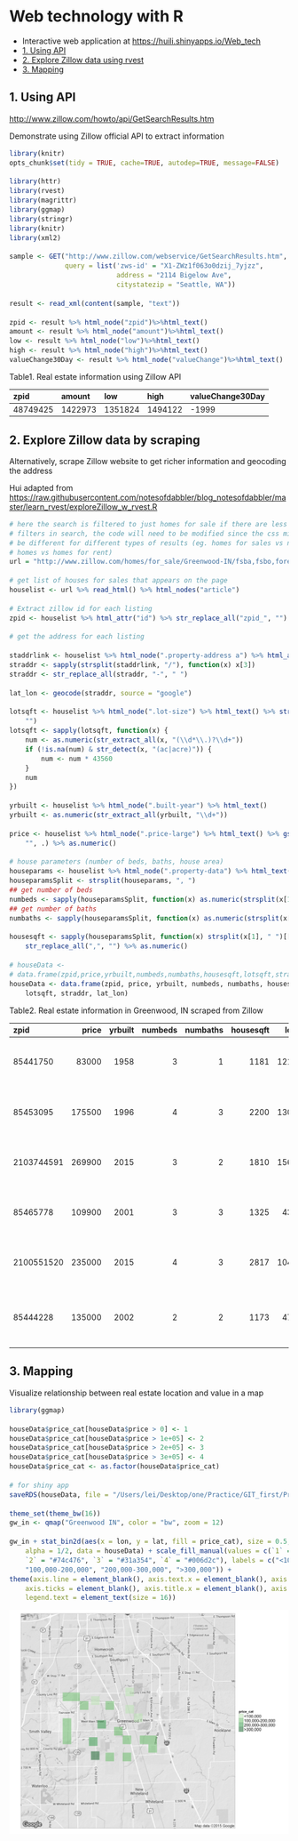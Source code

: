 # Web technology with R


* Interactive web application at <https://huili.shinyapps.io/Web_tech>
* [1\. Using API](#1-using-api)
* [2\. Explore Zillow data using rvest](#2-explore-zillow-data-using-rvest)
* [3\. Mapping](#3-mapping)


## 1. Using API 
<http://www.zillow.com/howto/api/GetSearchResults.htm>

Demonstrate using Zillow official API to extract information


```r
library(knitr)
opts_chunk$set(tidy = TRUE, cache=TRUE, autodep=TRUE, message=FALSE)

library(httr)
library(rvest)
library(magrittr)
library(ggmap)
library(stringr)
library(knitr)
library(xml2)
 
sample <- GET("http://www.zillow.com/webservice/GetSearchResults.htm", 
              query = list('zws-id' = "X1-ZWz1f063o0dzij_7yjzz", 
                           address = "2114 Bigelow Ave",
                           citystatezip = "Seattle, WA"))

result <- read_xml(content(sample, "text"))

zpid <- result %>% html_node("zpid")%>%html_text()
amount <- result %>% html_node("amount")%>%html_text()
low <- result %>% html_node("low")%>%html_text()
high <- result %>% html_node("high")%>%html_text()
valueChange30Day <- result %>% html_node("valueChange")%>%html_text()
```


Table1. Real estate information using Zillow API


|zpid     |amount  |low     |high    |valueChange30Day |
|:--------|:-------|:-------|:-------|:----------------|
|48749425 |1422973 |1351824 |1494122 |-1999            |



## 2. Explore Zillow data by scraping

Alternatively, scrape Zillow website to get richer information and geocoding the address

Hui adapted from https://raw.githubusercontent.com/notesofdabbler/blog_notesofdabbler/master/learn_rvest/exploreZillow_w_rvest.R
 

```r
# here the search is filtered to just homes for sale if there are less
# filters in search, the code will need to be modified since the css might
# be different for different types of results (eg. homes for sales vs new
# homes vs homes for rent)
url = "http://www.zillow.com/homes/for_sale/Greenwood-IN/fsba,fsbo,fore,cmsn_lt/house_type/52333_rid/39.638414,-86.011362,39.550714,-86.179419_rect/12_zm/0_mmm/"

# get list of houses for sales that appears on the page
houselist <- url %>% read_html() %>% html_nodes("article")

# Extract zillow id for each listing
zpid <- houselist %>% html_attr("id") %>% str_replace_all("zpid_", "")

# get the address for each listing

staddrlink <- houselist %>% html_node(".property-address a") %>% html_attr("href")
straddr <- sapply(strsplit(staddrlink, "/"), function(x) x[3])
straddr <- str_replace_all(straddr, "-", " ")

lat_lon <- geocode(straddr, source = "google")

lotsqft <- houselist %>% html_node(".lot-size") %>% html_text() %>% str_replace_all(",", 
    "")
lotsqft <- sapply(lotsqft, function(x) {
    num <- as.numeric(str_extract_all(x, "(\\d*\\.)?\\d+"))
    if (!is.na(num) & str_detect(x, "(ac|acre)")) {
        num <- num * 43560
    }
    num
})

yrbuilt <- houselist %>% html_node(".built-year") %>% html_text()
yrbuilt <- as.numeric(str_extract_all(yrbuilt, "\\d+"))

price <- houselist %>% html_node(".price-large") %>% html_text() %>% gsub("[\\$a-zA-Z,]", 
    "", .) %>% as.numeric()

# house parameters (number of beds, baths, house area)
houseparams <- houselist %>% html_node(".property-data") %>% html_text()
houseparamsSplit <- strsplit(houseparams, ", ")
## get number of beds
numbeds <- sapply(houseparamsSplit, function(x) as.numeric(strsplit(x[1], " ")[[1]][1]))
## get number of baths
numbaths <- sapply(houseparamsSplit, function(x) as.numeric(strsplit(x[1], " ")[[1]][4]))

housesqft <- sapply(houseparamsSplit, function(x) strsplit(x[1], " ")[[1]][7]) %>% 
    str_replace_all(",", "") %>% as.numeric()

# houseData <-
# data.frame(zpid,price,yrbuilt,numbeds,numbaths,housesqft,lotsqft,straddr)
houseData <- data.frame(zpid, price, yrbuilt, numbeds, numbaths, housesqft, 
    lotsqft, straddr, lat_lon)
```


Table2. Real estate information in Greenwood, IN scraped from Zillow

|zpid       |  price| yrbuilt| numbeds| numbaths| housesqft| lotsqft|straddr                                      |       lon|      lat|
|:----------|------:|-------:|-------:|--------:|---------:|-------:|:--------------------------------------------|---------:|--------:|
|85441750   |  83000|    1958|       3|        1|      1181| 12196.8|12 Patterson St Greenwood IN 46143           | -86.09198| 39.61548|
|85453095   | 175500|    1996|       4|        3|      2200| 13068.0|801 Lionshead Ln Greenwood IN 46143          | -86.17355| 39.60472|
|2103744591 | 269900|    2015|       3|        2|      1810| 15681.6|537 Weyworth Pl Greenwood IN 46142           | -86.13726| 39.60961|
|85465778   | 109900|    2001|       3|        3|      1325|  4356.0|2391 Providence Ct Greenwood IN 46143        | -86.10520| 39.58174|
|2100551520 | 235000|    2015|       4|        3|      2817| 10454.0|1641 Windborne Ln Greenwood IN 46143         | -86.14667| 39.59392|
|85444228   | 135000|    2002|       2|        2|      1173|  4791.0|1112 Lincoln Park East Dr Greenwood IN 46142 | -86.16448| 39.63262|


## 3. Mapping

Visualize relationship between real estate location and value in a map



```r
library(ggmap)

houseData$price_cat[houseData$price > 0] <- 1
houseData$price_cat[houseData$price > 1e+05] <- 2
houseData$price_cat[houseData$price > 2e+05] <- 3
houseData$price_cat[houseData$price > 3e+05] <- 4
houseData$price_cat <- as.factor(houseData$price_cat)

# for shiny app
saveRDS(houseData, file = "/Users/lei/Desktop/one/Practice/GIT_first/Projects/Web technology with R/Shiny web app/houseData.rds")

theme_set(theme_bw(16))
gw_in <- qmap("Greenwood IN", color = "bw", zoom = 12)

gw_in + stat_bin2d(aes(x = lon, y = lat, fill = price_cat), size = 0.5, bins = 25, 
    alpha = 1/2, data = houseData) + scale_fill_manual(values = c(`1` = "#c7e9c0", 
    `2` = "#74c476", `3` = "#31a354", `4` = "#006d2c"), labels = c("<100,000", 
    "100,000-200,000", "200,000-300,000", ">300,000")) + 
theme(axis.line = element_blank(), axis.text.x = element_blank(), axis.text.y = element_blank(), 
    axis.ticks = element_blank(), axis.title.x = element_blank(), axis.title.y = element_blank(), 
    legend.text = element_text(size = 16))
```

![plot of chunk unnamed-chunk-5](figure/unnamed-chunk-5-1.png) 


